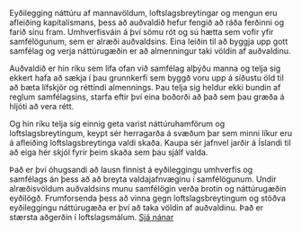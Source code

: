 Eyðilegging náttúru af mannavöldum, loftslagsbreytingar og mengun eru afleiðing kapítalismans, þess að auðvaldið hefur fengið að ráða ferðinni og farið sínu fram. Umhverfisváin á því sömu rót og sú hætta sem vofir yfir samfélögunum, sem er alræði auðvaldsins. Eina leiðin til að byggja upp gott samfélag og verja náttúrugæðin er að almenningur taki völdin af auðvaldinu.

Auðvaldið er hin ríku sem lifa ofan við samfélag alþýðu manna og telja sig ekkert hafa að sækja í þau grunnkerfi sem byggð voru upp á síðustu öld til að bæta lífskjör og réttindi almennings. Þau telja sig heldur ekki bundin af reglum samfélagsins, starfa eftir því eina boðorði að það sem þau græða á hljóti að vera rétt.

Og hin ríku telja sig einnig geta varist náttúruhamförum og loftslagsbreytingum, keypt sér herragarða á svæðum þar sem minni líkur eru á afleiðing loftslagsbreytinga valdi skaða. Kaupa sér jafnvel jarðir á Íslandi til að eiga hér skjól fyrir þeim skaða sem þau sjálf valda.

Það er því óhugsandi að lausn finnist á eyðileggingu umhverfis og samfélags án þess að að breyta valdajafnvæginu í samfélögunum. Undir alræðisvöldum auðvaldsins munu samfélögin verða brotin og náttúrugæðin eyðilögð. Frumforsenda þess að vinna gegn loftslagsbreytingum og stöðva eyðileggingu náttúrugæða er því að taka völdin af auðvaldinu. Það er stærsta aðgerðin í loftslagsmálum. [Sjá nánar](https://sosialistaflokkurinn.is/2021/08/24/kerfisbreytingar-ekki-loftslagsbreytingar/)
